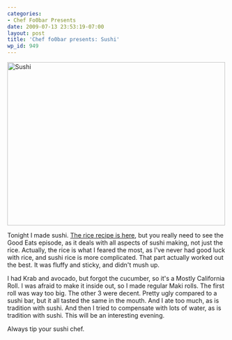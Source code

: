 ```yaml
---
categories:
- Chef Fo0bar Presents
date: 2009-07-13 23:53:19-07:00
layout: post
title: 'Chef fo0bar presents: Sushi'
wp_id: 949
---
```

[<img src="http://farm3.static.flickr.com/2503/3719072581_dba7126765.jpg" width="500" height="375" alt="Sushi" />](http://www.flickr.com/photos/fo0bar/3719072581/ "Sushi by Ryan Finnie, on Flickr")

Tonight I made sushi. [The rice recipe is here](http://www.foodnetwork.com/recipes/alton-brown/sushi-rice-recipe/index.html), but you really need to see the Good Eats episode, as it deals with all aspects of sushi making, not just the rice. Actually, the rice is what I feared the most, as I've never had good luck with rice, and sushi rice is more complicated. That part actually worked out the best. It was fluffy and sticky, and didn't mush up.

I had Krab and avocado, but forgot the cucumber, so it's a Mostly California Roll. I was afraid to make it inside out, so I made regular Maki rolls. The first roll was way too big. The other 3 were decent. Pretty ugly compared to a sushi bar, but it all tasted the same in the mouth. And I ate too much, as is tradition with sushi. And then I tried to compensate with lots of water, as is tradition with sushi. This will be an interesting evening.

Always tip your sushi chef.
